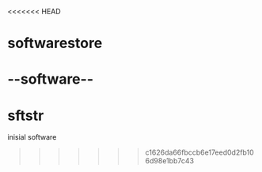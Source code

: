<<<<<<< HEAD
# softwarestore
--software--
=======
# sftstr
inisial software
>>>>>>> c1626da66fbccb6e17eed0d2fb106d98e1bb7c43
